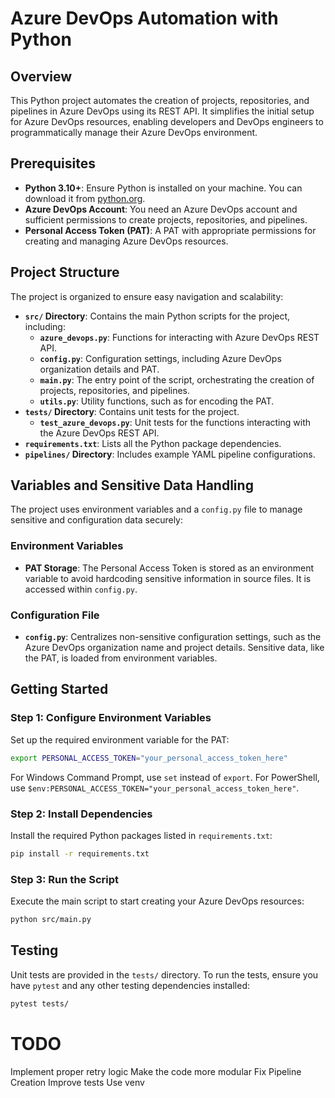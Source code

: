 # Azure DevOps Automation with Python

## Overview

This Python project automates the creation of projects, repositories, and pipelines in Azure DevOps using its REST API. It simplifies the initial setup for Azure DevOps resources, enabling developers and DevOps engineers to programmatically manage their Azure DevOps environment.

## Prerequisites

- **Python 3.10+**: Ensure Python is installed on your machine. You can download it from [python.org](https://www.python.org/downloads/).
- **Azure DevOps Account**: You need an Azure DevOps account and sufficient permissions to create projects, repositories, and pipelines.
- **Personal Access Token (PAT)**: A PAT with appropriate permissions for creating and managing Azure DevOps resources.

## Project Structure

The project is organized to ensure easy navigation and scalability:

- **`src/` Directory**: Contains the main Python scripts for the project, including:
  - **`azure_devops.py`**: Functions for interacting with Azure DevOps REST API.
  - **`config.py`**: Configuration settings, including Azure DevOps organization details and PAT.
  - **`main.py`**: The entry point of the script, orchestrating the creation of projects, repositories, and pipelines.
  - **`utils.py`**: Utility functions, such as for encoding the PAT.
- **`tests/` Directory**: Contains unit tests for the project.
    - **`test_azure_devops.py`**: Unit tests for the functions interacting with the Azure DevOps REST API.
- **`requirements.txt`**: Lists all the Python package dependencies.
- **`pipelines/` Directory**: Includes example YAML pipeline configurations.

## Variables and Sensitive Data Handling

The project uses environment variables and a `config.py` file to manage sensitive and configuration data securely:

### Environment Variables

- **PAT Storage**: The Personal Access Token is stored as an environment variable to avoid hardcoding sensitive information in source files. It is accessed within `config.py`.

### Configuration File

- **`config.py`**: Centralizes non-sensitive configuration settings, such as the Azure DevOps organization name and project details. Sensitive data, like the PAT, is loaded from environment variables.

## Getting Started

### Step 1: Configure Environment Variables

Set up the required environment variable for the PAT:

```bash
export PERSONAL_ACCESS_TOKEN="your_personal_access_token_here"
```

For Windows Command Prompt, use `set` instead of `export`. For PowerShell, use `$env:PERSONAL_ACCESS_TOKEN="your_personal_access_token_here"`.

### Step 2: Install Dependencies

Install the required Python packages listed in `requirements.txt`:

```bash
pip install -r requirements.txt
```

### Step 3: Run the Script

Execute the main script to start creating your Azure DevOps resources:

```bash
python src/main.py
```

## Testing

Unit tests are provided in the `tests/` directory. To run the tests, ensure you have `pytest` and any other testing dependencies installed:

```bash
pytest tests/
```

# TODO
Implement proper retry logic
Make the code more modular
Fix Pipeline Creation
Improve tests
Use venv